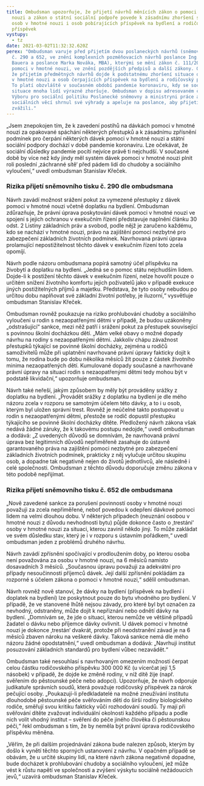 ```yaml
---
title: Ombudsman upozorňuje, že přijetí návrhů měnících zákon o pomoci v hmotné
  nouzi a zákon o státní sociální podpoře povede k zásadnímu zhoršení situace
  osob v hmotné nouzi i osob pobírajících příspěvek na bydlení a rodičovský
  příspěvek
vystupy:
  - tz
date: 2021-03-02T11:32:32.620Z
perex: "Ombudsman varuje před přijetím dvou poslaneckých návrhů (sněmovní tisky
  č. 290 a 652, ve znění komplexních pozměňovacích návrhů poslance Ing. Jana
  Bauera a poslance Marka Nováka, MBA), kterými se mění zákon č. 111/2006 Sb., o
  pomoci v hmotné nouzi, ve znění pozdějších předpisů a další zákony. Obává se,
  že přijetím předmětných návrhů dojde k podstatnému zhoršení situace osob
  v hmotné nouzi a osob čerpajících příspěvek na bydlení a rodičovský příspěvek.
  To platí obzvláště v současném období pandemie koronaviru, kdy se sociální
  situace mnoha lidí výrazně zhoršuje. Ombudsman v dopisu adresovaném členům
  Výboru pro sociální politiku Poslanecké sněmovny a ministryni práce a
  sociálních věcí shrnul své výhrady a apeluje na poslance, aby přijetí návrhů
  zvážili."
---
```


„Jsem znepokojen tím, že k zavedení postihů na dávkách pomoci v hmotné nouzi za opakované spáchání některých přestupků a k zásadnímu zpřísnění podmínek pro čerpání některých dávek pomoci v hmotné nouzi a státní sociální podpory dochází v době pandemie koronaviru. Lze očekávat, že sociální důsledky pandemie pocítí nejvíce právě ti nejchudší. V současné době by více než kdy jindy měl systém dávek pomoci v hmotné nouzi plnit roli poslední ‚záchranné sítě‘ před pádem lidí do chudoby a sociálního vyloučení,“ uvedl ombudsman Stanislav Křeček.

### Rizika přijetí sněmovního tisku č. 290 dle ombudsmana

Návrh zavádí možnost srážení pokut za vymezené přestupky z dávek pomoci v hmotné nouzi včetně doplatku na bydlení. Ombudsman zdůrazňuje, že právní úprava poskytování dávek pomoci v hmotné nouzi ve spojení s jejich ochranou v exekučním řízení představuje naplnění článku 30 odst. 2 Listiny základních práv a svobod, podle nějž je zaručeno každému, kdo se nachází v hmotné nouzi, právo na zajištění pomoci nezbytné pro zabezpečení základních životních podmínek. Navrhovaná právní úprava prolamující nepostižitelnost těchto dávek v exekučním řízení toto zcela opomíjí.

Návrh podle názoru ombudsmana popírá samotný účel příspěvku na živobytí a doplatku na bydlení. „Jedná se o pomoc státu nejchudším lidem. Dojde-li k postižení těchto dávek v exekučním řízení, nelze hovořit pouze o určitém snížení životního komfortu jejich poživatelů jako v případě exekuce jiných postižitelných příjmů a majetku. Představa, že tyto osoby nebudou po určitou dobu naplňovat své základní životní potřeby, je iluzorní,“ vysvětluje ombudsman Stanislav Křeček.

Ombudsman rovněž poukazuje na riziko prohlubování chudoby a sociálního vyloučení u rodin s nezaopatřenými dětmi v případě, že budou uzákoněny „odstrašující“ sankce, mezi něž patří i srážení pokut za přestupek související s povinnou školní docházkou dětí. „Mám velké obavy o možné dopady návrhu na rodiny s nezaopatřenými dětmi. Jakkoliv chápu závažnost přestupků týkající se povinné školní docházky, zejména u rodičů samoživitelů může při uplatnění navrhované právní úpravy fakticky dojít k tomu, že rodina bude po dobu několika měsíců žít pouze z částek životního minima nezaopatřených dětí. Kumulované dopady současné a navrhované právní úpravy na situaci rodin s nezaopatřenými dětmi tedy mohou být v podstatě likvidační,“ upozorňuje ombudsman.

Návrh také neřeší, jakým způsobem by měly být prováděny srážky z doplatku na bydlení. „Provádět srážky z doplatku na bydlení je dle mého názoru zcela v rozporu se samotným účelem této dávky, a to i u osob, kterým byl uložen správní trest. Rovněž je neúčelné takto postupovat u rodin s nezaopatřenými dětmi, přestože se rodič dopustil přestupku týkajícího se povinné školní docházky dítěte. Předložený návrh zákona však nedává žádné záruky, že k takovému postupu nedojde,“ uvedl ombudsman a dodává: „Z uvedených důvodů se domnívám, že navrhovaná právní úprava bez legitimních důvodů nepřiměřeně zasahuje do ústavně garantovaného práva na zajištění pomoci nezbytné pro zabezpečení základních životních podmínek, prakticky z něj vylučuje určitou skupinu osob, a dopadne tak negativně nejen do životů jednotlivců, ale následně i celé společnosti. Ombudsman z těchto důvodu doporučuje změnu zákona v této podobě nepřijímat.

### Rizika přijetí sněmovního tisku č. 652 dle ombudsmana

„Nově zavedené sankce za porušení povinností osoby v hmotné nouzi považuji za zcela nepřiměřené, neboť povedou k odepření dávkové pomoci lidem na velmi dlouhou dobu. V některých případech (neuznání osobou v hmotné nouzi z důvodu nevhodnosti bytu) půjde dokonce často o ‚trestání‘ osoby v hmotné nouzi za situaci, kterou zavinil někdo jiný. To může zakládat ve svém důsledku stav, který je i v rozporu s ústavním pořádkem,“ uvedl ombudsman jeden z problémů druhého návrhu.

Návrh zavádí zpřísnění spočívající v prodloužením doby, po kterou osoba není považována za osobu v hmotné nouzi, na 6 měsíců namísto dosavadních 3 měsíců. „Současnou úpravu považuji za adekvátní pro případy nesoučinnosti příjemců dávek. Její další zpřísnění pokládám za rozporné s účelem zákona o pomoci v hmotné nouzi,“ sdělil ombudsman.

Návrh rovněž nově stanoví, že dávky na bydlení (příspěvek na bydlení i doplatek na bydlení) lze poskytnout pouze do bytu vhodného pro bydlení. V případě, že ve stanovené lhůtě nejsou závady, pro které byl byt označen za nevhodný, odstraněny, může dojít k nepřiznání nebo odnětí dávky na bydlení. „Domnívám se, že jde o situaci, kterou nemůže ve většině případů žadatel o dávku nebo příjemce dávky ovlivnit. U dávek pomoci v hmotné nouzi je dokonce ‚trestán‘ dvakrát, protože při neodstranění závad je na 6 měsíců zbaven nároku na veškeré dávky. Taková sankce nemá dle mého názoru žádné opodstatnění,“ uvedl ombudsman a dodává: „Navrhuji institut posuzování základních standardů pro bydlení vůbec nezavádět.“

Ombudsman také nesouhlasí s navrhovaným omezením možnosti čerpat celou částku rodičovského příspěvku 300 000 Kč (u vícerčat její 1,5 násobek) v případě, že dojde ke změně rodiny, v níž dítě žije (např. svěřením do pěstounské péče nebo adopcí). Upozorňuje, že návrh odporuje judikatuře správních soudů, která považuje rodičovský příspěvek za nárok pečující osoby. „Poukazují-li předkladatelé na možné zneužívání institutu dlouhodobé pěstounské péče svěřováním dětí do širší rodiny biologického rodiče, směřují svou kritiku fakticky vůči rozhodování soudů. Ty mají při svěřování dítěte zvažovat individuální okolnosti každého případu a podle nich volit vhodný institut – svěření do péče jiného člověka či pěstounskou péči,“ řekl ombudsman s tím, že by neměla být právní úprava rodičovského příspěvku měněna.

„Věřím, že při dalším projednávání zákona bude nalezen způsob, kterým by došlo k vynětí těchto sporných ustanovení z návrhu. V opačném případě se obávám, že u určité skupiny lidí, na které návrh zákona negativně dopadne, bude docházet k prohlubování chudoby a sociálního vyloučení, jež může vést k růstu napětí ve společnosti a zvýšení výskytu sociálně nežádoucích jevů,“ uzavírá ombudsman Stanislav Křeček.
